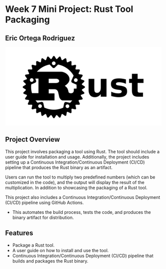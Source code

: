 # Week 7 Mini Project: Rust Tool Packaging
## Eric Ortega Rodriguez 

![alt text](image.png)
## Project Overview
This project involves packaging a tool using Rust. The tool should include a user guide for installation and usage. Additionally, the project includes setting up a Continuous Integration/Continuous Deployment (CI/CD) pipeline that produces the Rust binary as an artifact.

Users can run the tool to multiply two predefined numbers (which can be customized in the code), and the output will display the result of the multiplication. In addition to showcasing the packaging of a Rust tool.

This project also includes a Continuous Integration/Continuous Deployment (CI/CD) pipeline using GitHub Actions. 
- This automates the build process, tests the code, and produces the binary artifact for distribution.

## Features
- Package a Rust tool.
- A user guide on how to install and use the tool.
- Continuous Integration/Continuous Deployment (CI/CD) pipeline that builds and packages the Rust binary.

